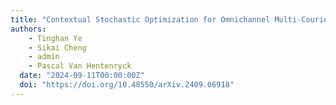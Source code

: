 ```yaml
---
title: "Contextual Stochastic Optimization for Omnichannel Multi-Courier Order Fulfillment Under Delivery Time Uncertainty (Under Review)"
authors: 
    - Tinghan Ye
    - Sikai Cheng
    - admin
    - Pascal Van Hentenryck
  date: "2024-09-11T00:00:00Z"
  doi: "https://doi.org/10.48550/arXiv.2409.06918"    
---
```

